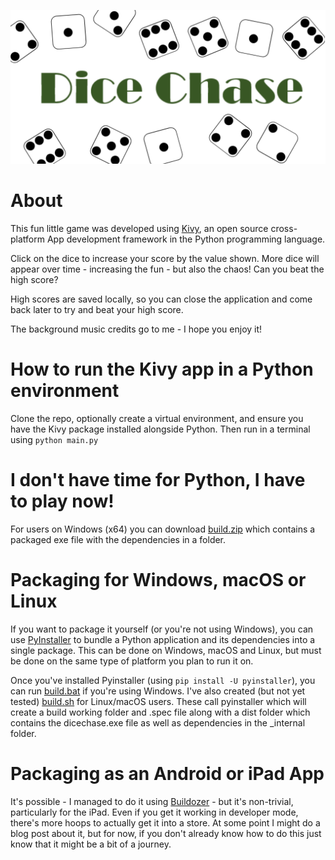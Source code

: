 
![](img/dice_chase_1024_500.png)

# About

This fun little game was developed using [Kivy](https://kivy.org/), an open source cross-platform App development framework in the Python programming language.

Click on the dice to increase your score by the value shown. More dice will appear over time - increasing the fun - but also the chaos! Can you beat the high score?

High scores are saved locally, so you can close the application and come back later to try and beat your high score. 

The background music credits go to me - I hope you enjoy it!

# How to run the Kivy app in a Python environment

Clone the repo, optionally create a virtual environment, and ensure you have the Kivy package installed alongside Python. Then run in a terminal using `python main.py`

# I don't have time for Python, I have to play now!

For users on Windows (x64) you can download [build.zip](build.zip) which contains a packaged exe file with the dependencies in a folder.

# Packaging for Windows, macOS or Linux

If you want to package it yourself (or you're not using Windows), you can use [PyInstaller](https://pyinstaller.org/en/stable/index.html) to bundle a Python application and its dependencies into a single package. This can be done on Windows, macOS and Linux, but must be done on the same type of platform you plan to run it on.

Once you've installed Pyinstaller (using `pip install -U pyinstaller`), you can run [build.bat](build.bat) if you're using Windows. I've also created (but not yet tested) [build.sh](build.sh) for Linux/macOS users. These call pyinstaller which will create a build working folder and .spec file along with a dist folder which contains the dicechase.exe file as well as dependencies in the _internal folder.

# Packaging as an Android or iPad App

It's possible - I managed to do it using [Buildozer](https://buildozer.readthedocs.io/en/latest/) - but it's non-trivial, particularly for the iPad. Even if you get it working in developer mode, there's more hoops to actually get it into a store. At some point I might do a blog post about it, but for now, if you don't already know how to do this just know that it might be a bit of a journey. 
